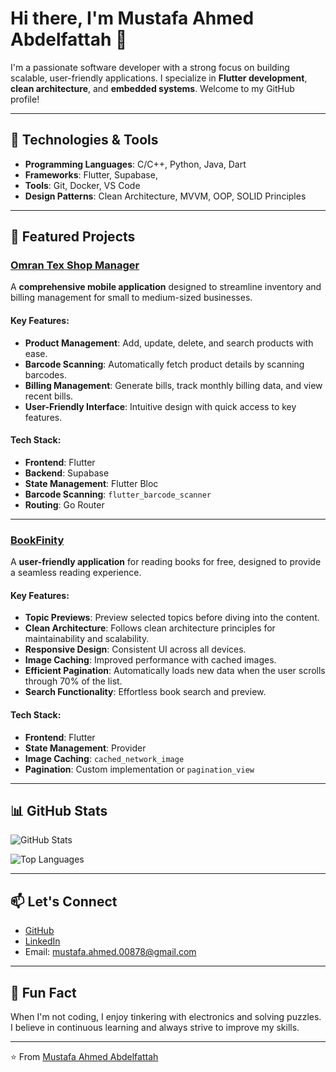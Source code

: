 # Hi there, I'm Mustafa Ahmed Abdelfattah 👋

I'm a passionate software developer with a strong focus on building scalable, user-friendly applications. I specialize in **Flutter development**, **clean architecture**, and **embedded systems**. Welcome to my GitHub profile!

---

## 🔧 Technologies & Tools

- **Programming Languages**: C/C++, Python, Java, Dart
- **Frameworks**: Flutter, Supabase,
- **Tools**: Git, Docker, VS Code
- **Design Patterns**: Clean Architecture, MVVM, OOP, SOLID Principles

---

## 🚀 Featured Projects

### [Omran Tex Shop Manager](https://github.com/mustafa-ahmed-009/omran_tex_shop_manager)
A **comprehensive mobile application** designed to streamline inventory and billing management for small to medium-sized businesses.

#### Key Features:
- **Product Management**: Add, update, delete, and search products with ease.
- **Barcode Scanning**: Automatically fetch product details by scanning barcodes.
- **Billing Management**: Generate bills, track monthly billing data, and view recent bills.
- **User-Friendly Interface**: Intuitive design with quick access to key features.

#### Tech Stack:
- **Frontend**: Flutter
- **Backend**: Supabase
- **State Management**: Flutter Bloc
- **Barcode Scanning**: `flutter_barcode_scanner`
- **Routing**: Go Router

---

### [BookFinity](https://github.com/mustafa-ahmed-009/BookFinity)
A **user-friendly application** for reading books for free, designed to provide a seamless reading experience.

#### Key Features:
- **Topic Previews**: Preview selected topics before diving into the content.
- **Clean Architecture**: Follows clean architecture principles for maintainability and scalability.
- **Responsive Design**: Consistent UI across all devices.
- **Image Caching**: Improved performance with cached images.
- **Efficient Pagination**: Automatically loads new data when the user scrolls through 70% of the list.
- **Search Functionality**: Effortless book search and preview.

#### Tech Stack:
- **Frontend**: Flutter
- **State Management**: Provider
- **Image Caching**: `cached_network_image`
- **Pagination**: Custom implementation or `pagination_view`

---

## 📊 GitHub Stats

![GitHub Stats](https://github-readme-stats.vercel.app/api?username=mustafa-ahmed-009&show_icons=true&theme=radical)

![Top Languages](https://github-readme-stats.vercel.app/api/top-langs/?username=mustafa-ahmed-009&layout=compact&theme=radical)

---

## 📫 Let's Connect

- [GitHub](https://github.com/mustafa-ahmed-009)
- [LinkedIn](https://www.linkedin.com/in/mustafa-ahmed-0084262a3/)
- Email: mustafa.ahmed.00878@gmail.com

---

## 🎉 Fun Fact

When I'm not coding, I enjoy tinkering with electronics and solving puzzles. I believe in continuous learning and always strive to improve my skills.

---

⭐️ From [Mustafa Ahmed Abdelfattah](https://github.com/mustafa-ahmed-009)
